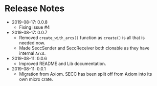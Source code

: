 # Release Notes

* 2019-08-17: 0.0.8
  * Fixing issue #4
* 2019-08-17: 0.0.7
  * Removed `create_with_arcs()` function as `create()` is all that is needed now.
  * Made SeccSender and SeccReceiver both clonable as they have internal `Arc`s. 
* 2019-08-11: 0.0.6 
  * Improved README and Lib documentation.
* 2019-08-11: 0.0.1 
  * Migration from Axiom. SECC has been split off from Axiom into its own micro crate.
